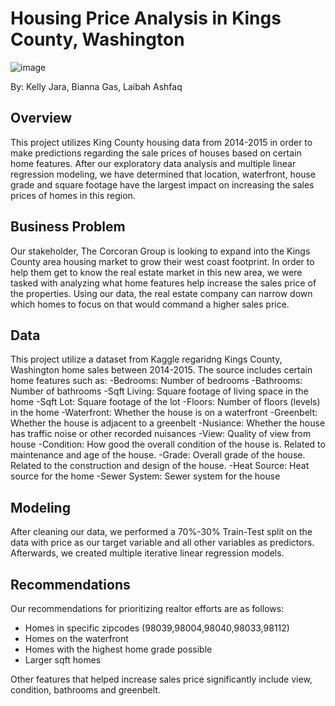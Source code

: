 # Housing Price Analysis in Kings County, Washington
![image](https://github.com/Kellyajara/Phase2_Project/assets/131709766/725176b5-b09f-4b5a-b68a-e9e6d5c85b76)

By: Kelly Jara, Bianna Gas, Laibah Ashfaq

## Overview
This project utilizes King County housing data from 2014-2015 in order to make predictions regarding the sale prices of houses based on certain home features. After our exploratory data analysis and multiple linear regression modeling, we have determined that location, waterfront, house grade and square footage have the largest impact on increasing the sales prices of homes in this region.

## Business Problem
Our stakeholder, The Corcoran Group is looking to expand into the Kings County area housing market to grow their west coast footprint. In order to help them get to know the real estate market in this new area, we were tasked with analyzing what home features help increase the sales price of the properties. Using our data, the real estate company can narrow down which homes to focus on that would command a higher sales price. 

## Data
This project utilize a dataset from Kaggle regaridng Kings County, Washington home sales between 2014-2015. The source includes certain home features such as: 
  -Bedrooms: Number of bedrooms
  -Bathrooms: Number of bathrooms
  -Sqft Living: Square footage of living space in the home
  -Sqft Lot: Square footage of the lot
  -Floors: Number of floors (levels) in the home
  -Waterfront: Whether the house is on a waterfront
  -Greenbelt: Whether the house is adjacent to a greenbelt
  -Nusiance: Whether the house has traffic noise or other recorded nuisances
  -View: Quality of view from house
  -Condition: How good the overall condition of the house is. Related to maintenance and age of the house.
  -Grade: Overall grade of the house. Related to the construction and design of the house.
  -Heat Source: Heat source for the home
  -Sewer System: Sewer system for the house
 
## Modeling
After cleaning our data, we performed a 70%-30% Train-Test split on the data with price as our target variable and all other variables as predictors. Afterwards, we created multiple iterative linear regression models.


## Recommendations
Our recommendations for prioritizing realtor efforts are as follows:
  - Homes in specific zipcodes (98039,98004,98040,98033,98112)
  - Homes on the waterfront
  - Homes with the highest home grade possible 
  - Larger sqft homes

Other features that helped increase sales price significantly include view, condition, bathrooms and greenbelt. 



  

